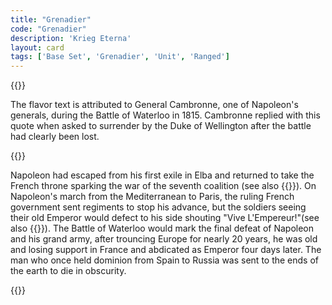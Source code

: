 ```yaml
---
title: "Grenadier"
code: "Grenadier"
description: 'Krieg Eterna'
layout: card
tags: ['Base Set', 'Grenadier', 'Unit', 'Ranged']
---
```

{{<card-detail-page code="Grenadier" artwork="Le Grenadier by Édouard Detaille (1912)" attr="Pierre Cambronne">}}
<p>
The flavor text is attributed to General Cambronne, one of Napoleon's generals, during the Battle of Waterloo in 1815. Cambronne replied with this quote when asked to surrender by the Duke of Wellington after the battle had clearly been lost.
</p> 
{{<card-detail-image file="bellerophon.jpg" caption="Napoleon on Board the Bellerophon by Sir William Quiller Orchardson (1880)">}}
<p>
Napoleon had escaped from his first exile in Elba and returned to take the French throne sparking the war of the seventh coalition (see also {{<cardlink name="Retreat">}}). On Napoleon's march from the Mediterranean to Paris, the ruling French government sent regiments to stop his advance, but the soldiers seeing their old Emperor would defect to his side shouting "Vive L'Empereur!"(see also {{<cardlink name="Cavalry" code="cavalry2">}}). The Battle of Waterloo would mark the final defeat of Napoleon and his grand army, after trouncing Europe for nearly 20 years, he was old and losing support in France and abdicated as Emperor four days later. The man who once held  dominion from Spain to Russia was sent to the ends of the earth to die in obscurity.
</p> 
{{</card-detail-page>}}